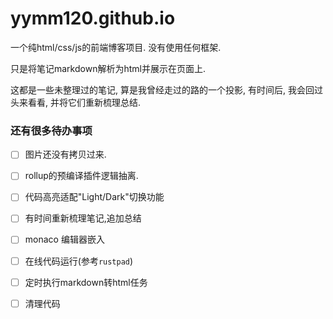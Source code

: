 # yymm120.github.io

一个纯html/css/js的前端博客项目. 没有使用任何框架. 

只是将笔记markdown解析为html并展示在页面上.

这都是一些未整理过的笔记, 算是我曾经走过的路的一个投影, 有时间后, 我会回过头来看看, 并将它们重新梳理总结.


### 还有很多待办事项

- [ ] 图片还没有拷贝过来.
- [ ] rollup的预编译插件逻辑抽离.
- [ ] 代码高亮适配"Light/Dark"切换功能
- [ ] 有时间重新梳理笔记,追加总结
- [ ] monaco 编辑器嵌入
- [ ] 在线代码运行(参考`rustpad`)
- [ ] 定时执行markdown转html任务
- [ ] 清理代码

